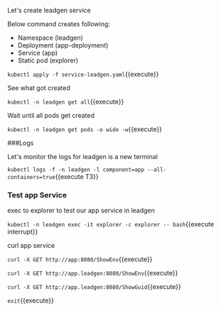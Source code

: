 Let's create leadgen service

Below command creates following:

* Namespace (leadgen)
* Deployment (app-deployment)
* Service (app)
* Static pod (explorer)

`kubectl apply -f service-leadgen.yaml`{{execute}}

See what got created

`kubectl -n leadgen get all`{{execute}}

Wait until all pods get created

`kubectl -n leadgen get pods -o wide -w`{{execute}}

###Logs

Let's monitor the logs for leadgen is a new terminal

`kubectl logs -f -n leadgen -l component=app --all-containers=true`{{execute T3}}

### Test app Service

exec to explorer to test our app service in leadgen

`kubectl -n leadgen exec -it explorer -c explorer -- bash`{{execute interrupt}}

curl app service

`curl -X GET http://app:8080/ShowEnv`{{execute}}

`curl -X GET http://app.leadgen:8080/ShowEnv`{{execute}}

`curl -X GET http://app.leadgen:8080/ShowGuid`{{execute}}

`exit`{{execute}}